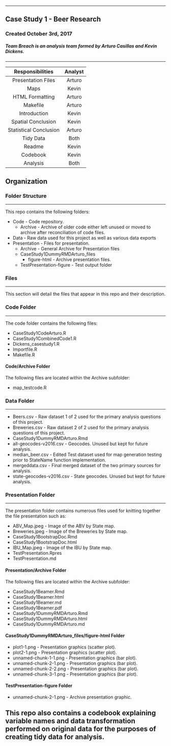 ***
## Case Study 1 - Beer Research

### Created October 3rd, 2017

##### Team Breach is an analysis team formed by Arturo Casillas and Kevin Dickens.
---
| Responsibilities | Analyst |
| :--------------: | :-----: |
| Presentation Files | Arturo |
| Maps | Kevin |
| HTML Formatting | Arturo |
| Makefile | Arturo |
| Introduction | Kevin |
| Spatial Conclusion | Kevin |
| Statistical Conclusion | Arturo |
| Tidy Data | Both |
| Readme | Kevin |
| Codebook | Kevin |
| Analysis | Both |

## Organization
### Folder Structure
---
This repo contains the following folders:
* Code - Code repository.
  * Archive - Archive of older code either left unused or moved to archive after reconciliation of code files.
* Data - Raw data used for this project as well as various data exports
* Presentation - Files for presentation.
  * Archive - General Archive for Presentation files
  * CaseStudy1DummyRMDArturo_files
    * figure-html - Archive presentation files.
  * TestPresentation-figure - Test output folder

### Files
---
This section will detail the files that appear in this repo and their description.

### Code Folder
---
The code folder contains the following files:

* CaseStudy1CodeArturo.R
* CaseStudy1CombinedCode1.R
* Dickens_casestudy1.R
* Importfile.R
* Makefile.R

#### Code/Archive Folder
The following files are located within the Archive subfolder:
* map_testcode.R

### Data Folder
---
* Beers.csv - Raw dataset 1 of 2 used for the primary analysis questions of this project.
* Breweries.csv - Raw dataset 2 of 2 used for the primary analysis questions of this project.
* CaseStudy1DummyRMDArturo.Rmd
* all-geocodes-v2016.csv - Geocodes.  Unused but kept for future analysis.
* median_beer.csv - Edited Test dataset used for map generation testing prior to StateName function implementation.
* mergeddata.csv - Final merged dataset of the two primary sources for analysis.
* state-geocodes-v2016.csv - State geocodes.  Unused but kept for future analysis.

### Presentation Folder
---
The presentation folder contains numerous files used for knitting together the file presentation such as:
* ABV_Map.jpeg - Image of the ABV by State map.
* Breweries.jpeg	- Image of the Breweries by State map.
* CaseStudy1BootstrapDoc.Rmd
* CaseStudy1BootstrapDoc.html
* IBU_Map.jpeg - Image of the IBU by State map.
* TestPresentation.Rpres
* TestPresentation.md

#### Presentation/Archive Folder
The following files are located within the Archive subfolder:
* CaseStudy1Beamer.Rmd
* CaseStudy1Beamer.html
* CaseStudy1Beamer.md
* CaseStudy1Beamer.pdf
* CaseStudy1DummyRMDArturo.Rmd
* CaseStudy1DummyRMDArturo.html
* CaseStudy1DummyRMDArturo.md

#### CaseStudy1DummyRMDArturo_files/figure-html Folder
* plot1-1.png - Presentation graphics (scatter plot).
* plot2-1.png - Presentation graphics (scatter plot).
* unnamed-chunk-1-1.png - Presentation graphics (bar plot).
* unnamed-chunk-2-1.png - Presentation graphics (bar plot).
* unnamed-chunk-2-2.png - Presentation graphics (bar plot).
* unnamed-chunk-3-1.png - Presentation graphics (bar plot).

#### TestPresentation-figure Folder
* unnamed-chunk-2-1.png - Archive presentation graphic.

## This repo also contains a codebook explaining variable names and data transformation performed on original data for the purposes of creating tidy data for analysis.
